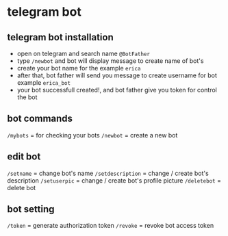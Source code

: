 # telegram bot

## telegram bot installation
- open on telegram and search name ``@BotFather``
- type ``/newbot`` and bot will display message to create name of bot's
- create your bot name for the example ``erica``
- after that, bot father will send you message to create username for bot example ``erica_bot``
- your bot successfull created!, and bot father give you token for control the bot


## bot commands
``/mybots`` = for checking your bots
``/newbot`` = create a new bot

## edit bot 
``/setname`` = change bot's name
``/setdescription`` = change / create bot's description 
``/setuserpic`` = change / create bot's profile picture
``/deletebot`` = delete bot

## bot setting
``/token`` = generate authorization token
``/revoke`` = revoke bot access token